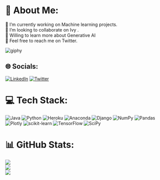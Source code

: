 # 💫 About Me:
🔭 I’m currently working on Machine learning projects.<br>👯 I’m looking to collaborate on Ivy .<br>🌱 Willing to learn more about Generative AI<br>💬 Feel free to reach me on Twitter.<br>


![giphy](https://user-images.githubusercontent.com/78106056/185381072-c6809815-5a7a-4521-99be-95e4d1efa2b1.gif)


## 🌐 Socials:
[![LinkedIn](https://img.shields.io/badge/LinkedIn-%230077B5.svg?logo=linkedin&logoColor=white)](https://linkedin.com/in/aryan-sharma-9b5933223) [![Twitter](https://img.shields.io/badge/Twitter-%231DA1F2.svg?logo=Twitter&logoColor=white)](https://twitter.com/Aryansh2022) 

# 💻 Tech Stack:
![Java](https://img.shields.io/badge/java-%23ED8B00.svg?style=for-the-badge&logo=java&logoColor=white) ![Python](https://img.shields.io/badge/python-3670A0?style=for-the-badge&logo=python&logoColor=ffdd54) ![Heroku](https://img.shields.io/badge/heroku-%23430098.svg?style=for-the-badge&logo=heroku&logoColor=white) ![Anaconda](https://img.shields.io/badge/Anaconda-%2344A833.svg?style=for-the-badge&logo=anaconda&logoColor=white) ![Django](https://img.shields.io/badge/django-%23092E20.svg?style=for-the-badge&logo=django&logoColor=white) ![NumPy](https://img.shields.io/badge/numpy-%23013243.svg?style=for-the-badge&logo=numpy&logoColor=white) ![Pandas](https://img.shields.io/badge/pandas-%23150458.svg?style=for-the-badge&logo=pandas&logoColor=white) ![Plotly](https://img.shields.io/badge/Plotly-%233F4F75.svg?style=for-the-badge&logo=plotly&logoColor=white) ![scikit-learn](https://img.shields.io/badge/scikit--learn-%23F7931E.svg?style=for-the-badge&logo=scikit-learn&logoColor=white) ![TensorFlow](https://img.shields.io/badge/TensorFlow-%23FF6F00.svg?style=for-the-badge&logo=TensorFlow&logoColor=white) ![SciPy](https://img.shields.io/badge/SciPy-%230C55A5.svg?style=for-the-badge&logo=scipy&logoColor=%white)
# 📊 GitHub Stats:
![](https://github-readme-stats.vercel.app/api?username=AryanSharma21&theme=prussian&hide_border=false&include_all_commits=true&count_private=true)<br/>
![](https://github-readme-streak-stats.herokuapp.com/?user=AryanSharma21&theme=prussian&hide_border=false)<br/>
![](https://github-readme-stats.vercel.app/api/top-langs/?username=AryanSharma21&theme=prussian&hide_border=false&include_all_commits=true&count_private=true&layout=compact)
